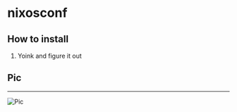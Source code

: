 # nixosconf
## How to install
1. Yoink and figure it out
## Pic
---
![Pic](https://i.ibb.co/5hHgwr0G/look.png)

